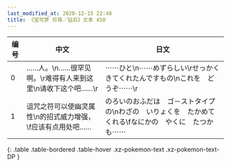 ```yaml
---
last_modified_at: 2020-12-15 22:48
title: 《宝可梦 珍珠／钻石》文本 450
---
```

| 编号 | 中文 | 日文 |
| ---- | ---- | ---- |
| 0 | ……人。\n……很罕见啊。\r难得有人来到这里\n请收下这个吧……\r | ⋯⋯ひと\n⋯⋯めずらしい\rせっかく　きてくれたんですもの\nこれを　どうぞ⋯⋯\r |
| 1 | 诅咒之符可以使幽灵属性\n的招式威力增强，\f应该有点用处吧…… | のろいのおふだは　ゴ－ストタイプの\nわざの　いりょくを　たかめてくれる\fなにかの　やくに　たつかも⋯⋯ |
{: .table .table-bordered .table-hover .xz-pokemon-text .xz-pokemon-text-DP }